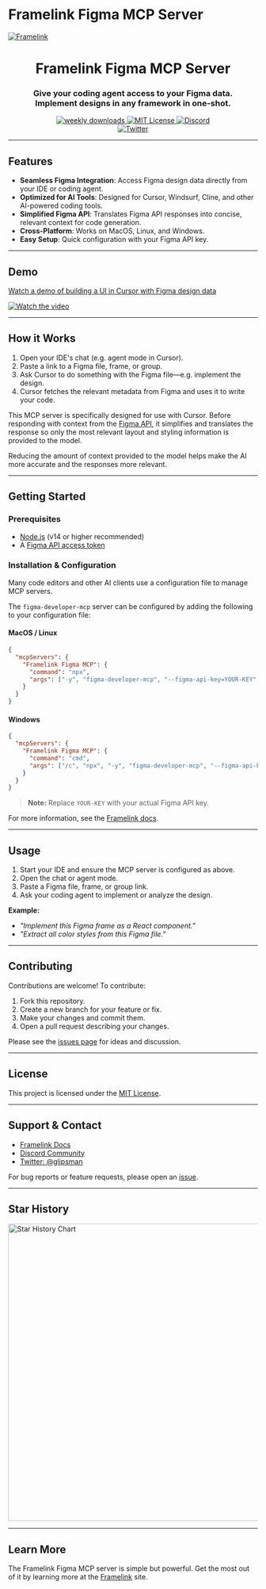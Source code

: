 # Framelink Figma MCP Server

<a href="https://www.framelink.ai/?utm_source=github&utm_medium=readme&utm_campaign=readme" target="_blank" rel="noopener">
  <picture>
    <source media="(prefers-color-scheme: dark)" srcset="https://www.framelink.ai/github/HeaderDark.png" />
    <img alt="Framelink" src="https://www.framelink.ai/github/HeaderLight.png" />
  </picture>
</a>

<div align="center">
  <h1>Framelink Figma MCP Server</h1>
  <h3>Give your coding agent access to your Figma data.<br/>Implement designs in any framework in one-shot.</h3>
  <a href="https://npmcharts.com/compare/figma-developer-mcp?interval=30">
    <img alt="weekly downloads" src="https://img.shields.io/npm/dm/figma-developer-mcp.svg">
  </a>
  <a href="https://github.com/GLips/Figma-Context-MCP/blob/main/LICENSE">
    <img alt="MIT License" src="https://img.shields.io/github/license/GLips/Figma-Context-MCP" />
  </a>
  <a href="https://framelink.ai/discord">
    <img alt="Discord" src="https://img.shields.io/discord/1352337336913887343?color=7389D8&label&logo=discord&logoColor=ffffff" />
  </a>
  <br />
  <a href="https://twitter.com/glipsman">
    <img alt="Twitter" src="https://img.shields.io/twitter/url?url=https%3A%2F%2Fx.com%2Fglipsman&label=%40glipsman" />
  </a>
</div>

---

## Features

- **Seamless Figma Integration**: Access Figma design data directly from your IDE or coding agent.
- **Optimized for AI Tools**: Designed for Cursor, Windsurf, Cline, and other AI-powered coding tools.
- **Simplified Figma API**: Translates Figma API responses into concise, relevant context for code generation.
- **Cross-Platform**: Works on MacOS, Linux, and Windows.
- **Easy Setup**: Quick configuration with your Figma API key.

---

## Demo

[Watch a demo of building a UI in Cursor with Figma design data](https://youtu.be/6G9yb-LrEqg)

[![Watch the video](https://img.youtube.com/vi/6G9yb-LrEqg/maxresdefault.jpg)](https://youtu.be/6G9yb-LrEqg)

---

## How it Works

1. Open your IDE's chat (e.g. agent mode in Cursor).
2. Paste a link to a Figma file, frame, or group.
3. Ask Cursor to do something with the Figma file—e.g. implement the design.
4. Cursor fetches the relevant metadata from Figma and uses it to write your code.

This MCP server is specifically designed for use with Cursor. Before responding with context from the [Figma API](https://www.figma.com/developers/api), it simplifies and translates the response so only the most relevant layout and styling information is provided to the model.

Reducing the amount of context provided to the model helps make the AI more accurate and the responses more relevant.

---

## Getting Started

### Prerequisites
- [Node.js](https://nodejs.org/) (v14 or higher recommended)
- A [Figma API access token](https://help.figma.com/hc/en-us/articles/8085703771159-Manage-personal-access-tokens)

### Installation & Configuration

Many code editors and other AI clients use a configuration file to manage MCP servers.

The `figma-developer-mcp` server can be configured by adding the following to your configuration file:

#### MacOS / Linux

```json
{
  "mcpServers": {
    "Framelink Figma MCP": {
      "command": "npx",
      "args": ["-y", "figma-developer-mcp", "--figma-api-key=YOUR-KEY", "--stdio"]
    }
  }
}
```

#### Windows

```json
{
  "mcpServers": {
    "Framelink Figma MCP": {
      "command": "cmd",
      "args": ["/c", "npx", "-y", "figma-developer-mcp", "--figma-api-key=YOUR-KEY", "--stdio"]
    }
  }
}
```

> **Note:** Replace `YOUR-KEY` with your actual Figma API key.

For more information, see the [Framelink docs](https://www.framelink.ai/docs/quickstart?utm_source=github&utm_medium=readme&utm_campaign=readme).

---

## Usage

1. Start your IDE and ensure the MCP server is configured as above.
2. Open the chat or agent mode.
3. Paste a Figma file, frame, or group link.
4. Ask your coding agent to implement or analyze the design.

**Example:**
- _"Implement this Figma frame as a React component."_
- _"Extract all color styles from this Figma file."_

---

## Contributing

Contributions are welcome! To contribute:
1. Fork this repository.
2. Create a new branch for your feature or fix.
3. Make your changes and commit them.
4. Open a pull request describing your changes.

Please see the [issues page](https://github.com/GLips/Figma-Context-MCP/issues) for ideas and discussion.

---

## License

This project is licensed under the [MIT License](https://github.com/GLips/Figma-Context-MCP/blob/main/LICENSE).

---

## Support & Contact

- [Framelink Docs](https://www.framelink.ai/docs/quickstart?utm_source=github&utm_medium=readme&utm_campaign=readme)
- [Discord Community](https://framelink.ai/discord)
- [Twitter: @glipsman](https://twitter.com/glipsman)

For bug reports or feature requests, please open an [issue](https://github.com/GLips/Figma-Context-MCP/issues).

---

## Star History

<a href="https://star-history.com/#GLips/Figma-Context-MCP"><img src="https://api.star-history.com/svg?repos=GLips/Figma-Context-MCP&type=Date" alt="Star History Chart" width="600" /></a>

---

## Learn More

The Framelink Figma MCP server is simple but powerful. Get the most out of it by learning more at the [Framelink](https://framelink.ai?utm_source=github&utm_medium=readme&utm_campaign=readme) site.

